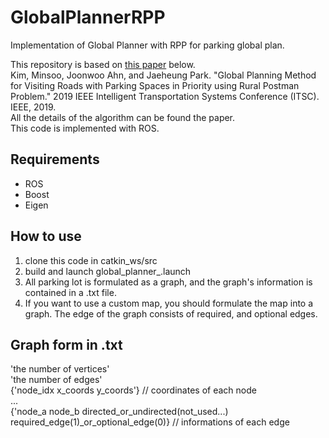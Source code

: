 # GlobalPlannerRPP
Implementation of Global Planner with RPP for parking global plan.  

This repository is based on [this paper](https://ieeexplore.ieee.org/abstract/document/8917318) below.  
Kim, Minsoo, Joonwoo Ahn, and Jaeheung Park. "Global Planning Method for Visiting Roads with Parking Spaces in Priority using Rural Postman Problem." 2019 IEEE Intelligent Transportation Systems Conference (ITSC). IEEE, 2019.  
All the details of the algorithm can be found the paper.  
This code is implemented with ROS.  

## Requirements
* ROS
* Boost
* Eigen

## How to use
1) clone this code in catkin_ws/src
2) build and launch global_planner_.launch
3) All parking lot is formulated as a graph, and the graph's information is contained in a .txt file.  
4) If you want to use a custom map, you should formulate the map into a graph. The edge of the graph consists of required, and optional edges.  

## Graph form in .txt
'the number of vertices'  
'the number of edges'  
{'node_idx x_coords y_coords'} // coordinates of each node  
...  
{'node_a node_b directed_or_undirected(not_used...) required_edge(1)_or_optional_edge(0)} // informations of each edge  





